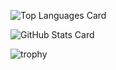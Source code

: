 ![Top Languages Card](https://github-readme-stats.vercel.app/api/top-langs/?username=mihiron&layout=compact)

![GitHub Stats Card](https://github-readme-stats.vercel.app/api?username=mihiron&show_icons=true&count_private=true)

![trophy](https://github-profile-trophy.vercel.app/?username=mihiron&theme=tokyonight&rank=SECRET,SSS,SS,S,AAA,AA,A,B&no-bg=true)
